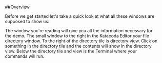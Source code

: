 ##Overview

Before we get started let's take a quick look at what all these windows are supposed to show us:

The window you're reading will give you all the information necessary for the demo.  The small window to the right in the Katacoda Editor your file directory window.   To the right of the directory tile is directory view.  Click on something in the directory tile and the contents will show in the directory view. Below the directory tile and view is the Terminal where your commands will run.